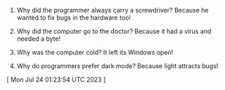  
1. Why did the programmer always carry a screwdriver? Because he wanted to fix bugs in the hardware too!

2. Why did the computer go to the doctor? Because it had a virus and needed a byte!

3. Why was the computer cold? It left its Windows open!

4. Why do programmers prefer dark mode? Because light attracts bugs!
 
[ 
Mon Jul 24 01:23:54 UTC 2023
 ]
